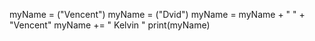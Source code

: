 myName = ("Vencent")
myName = ("Dvid")
myName = myName + "  " + "Vencent"
myName += " Kelvin "
print(myName)
